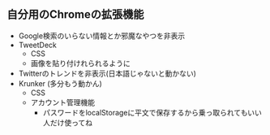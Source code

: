 ## 自分用のChromeの拡張機能
- Google検索のいらない情報とか邪魔なやつを非表示
- TweetDeck
    - CSS
    - 画像を貼り付けれられるように
- Twitterのトレンドを非表示(日本語じゃないと動かない)
- Krunker (多分もう動かん)
    - CSS
    - アカウント管理機能
        - パスワードをlocalStorageに平文で保存するから乗っ取られてもいい人だけ使ってね